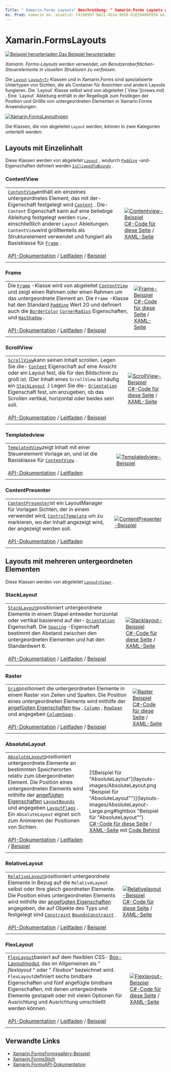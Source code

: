 ```yaml
---
Title: " Xamarin.Forms Layouts" Beschreibung: " Xamarin.Forms Layouts werden verwendet, um Benutzeroberflächen-Steuerelemente in visuellen Strukturen zu verfassen. In diesem Artikel werden die in enthaltenen Layouts aufgeführt Xamarin.Forms .
ms. Prod: xamarin ms. assetid: F4180997-BA21-453a-9958-D1E2940DF050 ms. Technology: xamarin-Forms Author: davidbritch ms. Author: dabritch ms. Date: 05/21/2018 NO-LOC: [ Xamarin.Forms , Xamarin.Essentials ]
---
```


# <a name="xamarinforms-layouts"></a>Xamarin.FormsLayouts

[![Beispiel herunterladen](~/media/shared/download.png) Das Beispiel herunterladen](https://docs.microsoft.com/samples/xamarin/xamarin-forms-samples/formsgallery)

_Xamarin. Forms-Layouts werden verwendet, um Benutzeroberflächen-Steuerelemente in visuellen Strukturen zu verfassen._

Die [`Layout`](xref:Xamarin.Forms.Layout) [`Layout<T>`](xref:Xamarin.Forms.Layout`1) Klassen und in Xamarin.Forms sind spezialisierte Untertypen von Sichten, die als Container für Ansichten und andere Layouts fungieren. Die `Layout` Klasse selbst wird von abgeleitet [`View`](views.md) . Eine `Layout` Ableitung enthält in der Regellogik zum Festlegen der Position und Größe von untergeordneten Elementen in Xamarin.Forms Anwendungen.

[![Xamarin.FormsLayouttypen](layouts-images/layouts-sml.png "[! Schel. No-Loc (xamarin. Forms)]-Layouttypen")](layouts-images/layouts.png#lightbox "[! Schel. No-Loc (xamarin. Forms)]-Layouttypen")

Die Klassen, die von abgeleitet `Layout` werden, können in zwei Kategorien unterteilt werden:

## <a name="layouts-with-single-content"></a>Layouts mit Einzelinhalt

Diese Klassen werden von abgeleitet [`Layout`](xref:Xamarin.Forms.Layout) , wodurch [`Padding`](xref:Xamarin.Forms.Layout.Padding) -und-Eigenschaften definiert werden [`IsClippedToBounds`](xref:Xamarin.Forms.Layout.IsClippedToBounds) .

<a name="contentView" />

### <a name="contentview"></a>ContentView

|     |     |
| --- | --- |
| [`ContentView`](xref:Xamarin.Forms.ContentView)enthält ein einzelnes untergeordnetes Element, das mit der-Eigenschaft festgelegt wird [`Content`](xref:Xamarin.Forms.ContentView.Content) . Die- `Content` Eigenschaft kann auf eine beliebige Ableitung festgelegt werden `View` , einschließlich anderer `Layout` Ableitungen. `ContentView`wird größtenteils als Strukturelement verwendet und fungiert als Basisklasse für [`Frame`](#frame) .<br /><br />[API-Dokumentation](xref:Xamarin.Forms.ContentView)  /  [Leitfaden](~/xamarin-forms/user-interface/layouts/contentview.md)  /  [Beispiel](https://docs.microsoft.com/samples/xamarin/xamarin-forms-samples/userinterface-contentviewdemos/) | [![Contentview-Beispiel](layouts-images/ContentView.png "Contentview-Beispiel")](layouts-images/ContentView-Large.png#lightbox "Contentview-Beispiel")<br />[C#-Code für diese Seite](https://github.com/xamarin/xamarin-forms-samples/blob/master/FormsGallery/FormsGallery/FormsGallery/CodeExamples/ContentViewDemoPage.cs)  /  [XAML-Seite](https://github.com/xamarin/xamarin-forms-samples/blob/master/FormsGallery/FormsGallery/FormsGallery/XamlExamples/ContentViewDemoPage.xaml) |
|     |     |

<a named="frame" />

### <a name="frame"></a>Frame

|     |     |
| --- | --- |
| Die [`Frame`](xref:Xamarin.Forms.Frame) -Klasse wird von abgeleitet [`ContentView`](#contentView) und zeigt einen Rahmen oder einen Rahmen um das untergeordnete Element an. Die `Frame` -Klasse hat den Standard [`Padding`](xref:Xamarin.Forms.Layout.Padding) Wert 20 und definiert auch die [`BorderColor`](xref:Xamarin.Forms.Frame.BorderColor) [`CornerRadius`](xref:Xamarin.Forms.Frame.CornerRadius) Eigenschaften, und [`HasShadow`](xref:Xamarin.Forms.Frame.HasShadow) .<br /><br />[API-Dokumentation](xref:Xamarin.Forms.Frame)  /  [Leitfaden](~/xamarin-forms/user-interface/layouts/frame.md)  /  [Beispiel](https://docs.microsoft.com/samples/xamarin/xamarin-forms-samples/userinterface-frame/) | [![Frame-Beispiel](layouts-images/Frame.png "Frame-Beispiel")](layouts-images/Frame-Large.png#lightbox "Frame-Beispiel")<br />[C#-Code für diese Seite](https://github.com/xamarin/xamarin-forms-samples/blob/master/FormsGallery/FormsGallery/FormsGallery/CodeExamples/FrameDemoPage.cs)  /  [XAML-Seite](https://github.com/xamarin/xamarin-forms-samples/blob/master/FormsGallery/FormsGallery/FormsGallery/XamlExamples/FrameDemoPage.xaml) |
|     |     |

<a name="scrollView" />

### <a name="scrollview"></a>ScrollView

|     |     |
| --- | --- |
| [`ScrollView`](xref:Xamarin.Forms.ScrollView)kann seinen Inhalt scrollen. Legen Sie die- [`Content`](xref:Xamarin.Forms.ScrollView.Content) Eigenschaft auf eine Ansicht oder ein Layout fest, die für den Bildschirm zu groß ist. (Der Inhalt eines `ScrollView` ist häufig ein [`StackLayout`](#stackLayout) .) Legen Sie die- [`Orientation`](xref:Xamarin.Forms.ScrollView.Orientation) Eigenschaft fest, um anzugeben, ob das Scrollen vertikal, horizontal oder beides sein soll.<br /><br />[API-Dokumentation](xref:Xamarin.Forms.ScrollView)  /  [Leitfaden](~/xamarin-forms/user-interface/layouts/scrollview.md)  /  [Beispiel](https://docs.microsoft.com/samples/xamarin/xamarin-forms-samples/userinterface-layout) | [![ScrollView-Beispiel](layouts-images/ScrollView.png "ScrollView-Beispiel")](layouts-images/ScrollView-Large.png#lightbox "ScrollView-Beispiel")<br />[C#-Code für diese Seite](https://github.com/xamarin/xamarin-forms-samples/blob/master/FormsGallery/FormsGallery/FormsGallery/CodeExamples/ScrollViewDemoPage.cs)  /  [XAML-Seite](https://github.com/xamarin/xamarin-forms-samples/blob/master/FormsGallery/FormsGallery/FormsGallery/XamlExamples/ScrollViewDemoPage.xaml) |
|     |     |

### <a name="templatedview"></a>Templatedview

|     |     |
| --- | --- |
| [`TemplatedView`](xref:Xamarin.Forms.TemplatedView)zeigt Inhalt mit einer Steuerelement Vorlage an, und ist die Basisklasse für [`ContentView`](#contentView) .<br /><br />[API-Dokumentation](xref:Xamarin.Forms.TemplatedView)  /  [Leitfaden](~/xamarin-forms/app-fundamentals/templates/control-template.md) | [![Templatedview-Beispiel](layouts-images/TemplatedView.png "Templatedview-Beispiel")](layouts-images/TemplatedView.png#lightbox "Templatedview-Beispiel") |
|     |     |

### <a name="contentpresenter"></a>ContentPresenter

|     |     |
| --- | --- |
| [`ContentPresenter`](xref:Xamarin.Forms.ContentPresenter)ist ein LayoutManager für Vorlagen Sichten, der in einem verwendet wird, [`ControlTemplate`](xref:Xamarin.Forms.ControlTemplate) um zu markieren, wo der Inhalt angezeigt wird, der angezeigt werden soll.<br /><br />[API-Dokumentation](xref:Xamarin.Forms.ContentPresenter)  /  [Leitfaden](~/xamarin-forms/app-fundamentals/templates/control-template.md) | [![ContentPresenter-Beispiel](layouts-images/ContentPresenter.png "ContentPresenter-Beispiel")](layouts-images/ContentPresenter.png#lightbox "ContentPresenter-Beispiel") |
|     |     |

## <a name="layouts-with-multiple-children"></a>Layouts mit mehreren untergeordneten Elementen

Diese Klassen werden von abgeleitet [`Layout<View>`](xref:Xamarin.Forms.Layout`1) .

<a name="stackLayout" />

### <a name="stacklayout"></a>StackLayout

|     |     |
| --- | --- |
| [`StackLayout`](xref:Xamarin.Forms.StackLayout)positioniert untergeordnete Elemente in einem Stapel entweder horizontal oder vertikal basierend auf der- [`Orientation`](xref:Xamarin.Forms.StackLayout.Orientation) Eigenschaft. Die [`Spacing`](xref:Xamarin.Forms.StackLayout.Spacing) -Eigenschaft bestimmt den Abstand zwischen den untergeordneten Elementen und hat den Standardwert 6.<br /><br />[API-Dokumentation](xref:Xamarin.Forms.StackLayout)  /  [Leitfaden](~/xamarin-forms/user-interface/layouts/stacklayout.md)  /  [Beispiel](https://docs.microsoft.com/samples/xamarin/xamarin-forms-samples/userinterface-layout)| [![Stacklayout-Beispiel](layouts-images/StackLayout.png "Stacklayout-Beispiel")](layouts-images/StackLayout-Large.png#lightbox "Stacklayout-Beispiel")<br />[C#-Code für diese Seite](https://github.com/xamarin/xamarin-forms-samples/blob/master/FormsGallery/FormsGallery/FormsGallery/CodeExamples/StackLayoutDemoPage.cs)  /  [XAML-Seite](https://github.com/xamarin/xamarin-forms-samples/blob/master/FormsGallery/FormsGallery/FormsGallery/XamlExamples/StackLayoutDemoPage.xaml) |
|     |     |

<a name="grid" />

### <a name="grid"></a>Raster

|     |     |
| --- | --- |
| [`Grid`](xref:Xamarin.Forms.Grid)positioniert die untergeordneten Elemente in einem Raster von Zeilen und Spalten. Die Position eines untergeordneten Elements wird mithilfe der [angefügten Eigenschaften](~/xamarin-forms/xaml/attached-properties.md) [`Row`](xref:Xamarin.Forms.Grid.RowProperty) , [`Column`](xref:Xamarin.Forms.Grid.ColumnProperty) , [`RowSpan`](xref:Xamarin.Forms.Grid.RowSpanProperty) und angegeben [`ColumnSpan`](xref:Xamarin.Forms.Grid.ColumnSpanProperty) .<br /><br />[API-Dokumentation](xref:Xamarin.Forms.Grid)  /  [Leitfaden](~/xamarin-forms/user-interface/layouts/grid.md)  /  [Beispiel](https://docs.microsoft.com/samples/xamarin/xamarin-forms-samples/userinterface-layout) | [![Raster Beispiel](layouts-images/Grid.png "Raster Beispiel")](layouts-images/Grid-Large.png#lightbox "Raster Beispiel")<br />[C#-Code für diese Seite](https://github.com/xamarin/xamarin-forms-samples/blob/master/FormsGallery/FormsGallery/FormsGallery/CodeExamples/GridDemoPage.cs)  /  [XAML-Seite](https://github.com/xamarin/xamarin-forms-samples/blob/master/FormsGallery/FormsGallery/FormsGallery/XamlExamples/GridDemoPage.xaml) |
|     |     |

### <a name="absolutelayout"></a>AbsoluteLayout

|     |     |
| --- | --- |
| [`AbsoluteLayout`](xref:Xamarin.Forms.AbsoluteLayout)positioniert untergeordnete Elemente an bestimmten Speicherorten relativ zum übergeordneten Element. Die Position eines untergeordneten Elements wird mithilfe der [angefügten Eigenschaften](~/xamarin-forms/xaml/attached-properties.md) [`LayoutBounds`](xref:Xamarin.Forms.AbsoluteLayout.LayoutBoundsProperty) und angegeben [`LayoutFlags`](xref:Xamarin.Forms.AbsoluteLayout.LayoutFlagsProperty) . Ein `AbsoluteLayout` eignet sich zum Animieren der Positionen von Sichten.<br /><br />[API-Dokumentation](xref:Xamarin.Forms.AbsoluteLayout)  /  [Leitfaden](~/xamarin-forms/user-interface/layouts/absolute-layout.md)  /  [Beispiel](https://docs.microsoft.com/samples/xamarin/xamarin-forms-samples/userinterface-layout) | [![Beispiel für "AbsoluteLayout"](layouts-images/AbsoluteLayout.png "Beispiel für "AbsoluteLayout"")](layouts-images/AbsoluteLayout-Large.png#lightbox "Beispiel für "AbsoluteLayout"")<br />[C#-Code für diese Seite](https://github.com/xamarin/xamarin-forms-samples/blob/master/FormsGallery/FormsGallery/FormsGallery/CodeExamples/AbsoluteLayoutDemoPage.cs)  /  [XAML-Seite](https://github.com/xamarin/xamarin-forms-samples/blob/master/FormsGallery/FormsGallery/FormsGallery/XamlExamples/AbsoluteLayoutDemoPage.xaml) mit [Code Behind](https://github.com/xamarin/xamarin-forms-samples/blob/master/FormsGallery/FormsGallery/FormsGallery/XamlExamples/AbsoluteLayoutDemoPage.xaml.cs) |
|     |     |

### <a name="relativelayout"></a>RelativeLayout

|     |     |
| --- | --- |
| [`RelativeLayout`](xref:Xamarin.Forms.RelativeLayout)positioniert untergeordnete Elemente in Bezug auf die `RelativeLayout` selbst oder Ihre gleich geordneten Elemente. Die Position eines untergeordneten Elements wird mithilfe der [angefügten Eigenschaften](~/xamarin-forms/xaml/attached-properties.md) angegeben, die auf Objekte des Typs und festgelegt sind [`Constraint`](xref:Xamarin.Forms.Constraint) [`BoundsConstraint`](xref:Xamarin.Forms.Constraint) .<br /><br />[API-Dokumentation](xref:Xamarin.Forms.RelativeLayout)  /  [Leitfaden](~/xamarin-forms/user-interface/layouts/relative-layout.md)  /  [Beispiel](https://docs.microsoft.com/samples/xamarin/xamarin-forms-samples/userinterface-layout) | [![Relativelayout-Beispiel](layouts-images/RelativeLayout.png "Relativelayout-Beispiel")](layouts-images/RelativeLayout-Large.png#lightbox "Relativelayout-Beispiel")<br />[C#-Code für diese Seite](https://github.com/xamarin/xamarin-forms-samples/blob/master/FormsGallery/FormsGallery/FormsGallery/CodeExamples/RelativeLayoutDemoPage.cs)  /  [XAML-Seite](https://github.com/xamarin/xamarin-forms-samples/blob/master/FormsGallery/FormsGallery/FormsGallery/XamlExamples/RelativeLayoutDemoPage.xaml) |
|     |     |

### <a name="flexlayout"></a>FlexLayout

|     |     |
| --- | --- |
| [`FlexLayout`](xref:Xamarin.Forms.FlexLayout)basiert auf dem flexiblen CSS- [Box-Layoutmodul](https://www.w3.org/TR/css-flexbox-1/), das im Allgemeinen als " _flexlayout_ " oder " _Flexbox_" bezeichnet wird. `FlexLayout`definiert sechs bindbare Eigenschaften und fünf angefügte bindbare Eigenschaften, mit denen untergeordnete Elemente gestapelt oder mit vielen Optionen für Ausrichtung und Ausrichtung umschließt werden können.<br /><br />[API-Dokumentation](xref:Xamarin.Forms.FlexLayout)  /  [Leitfaden](~/xamarin-forms/user-interface/layouts/flex-layout.md)  /  [Beispiel](https://docs.microsoft.com/samples/xamarin/xamarin-forms-samples/userinterface-flexlayoutdemos) | [![Flexlayout-Beispiel](layouts-images/FlexLayout.png "Flexlayout-Beispiel")](layouts-images/FlexLayout-Large.png#lightbox "Flexlayout-Beispiel")<br />[C#-Code für diese Seite](https://github.com/xamarin/xamarin-forms-samples/blob/master/FormsGallery/FormsGallery/FormsGallery/CodeExamples/FlexLayoutDemoPage.cs)  /  [XAML-Seite](https://github.com/xamarin/xamarin-forms-samples/blob/master/FormsGallery/FormsGallery/FormsGallery/XamlExamples/FlexLayoutDemoPage.xaml) |
|     |     |

## <a name="related-links"></a>Verwandte Links

- [Xamarin.FormsFormsgallery-Beispiel](https://docs.microsoft.com/samples/xamarin/xamarin-forms-samples/formsgallery)
- [Xamarin.FormsStich](https://docs.microsoft.com/samples/browse/?products=xamarin&term=Xamarin.Forms)
- [Xamarin.FormsAPI-Dokumentation](https://docs.microsoft.com/dotnet/api/xamarin.forms?view=xamarin-forms)
